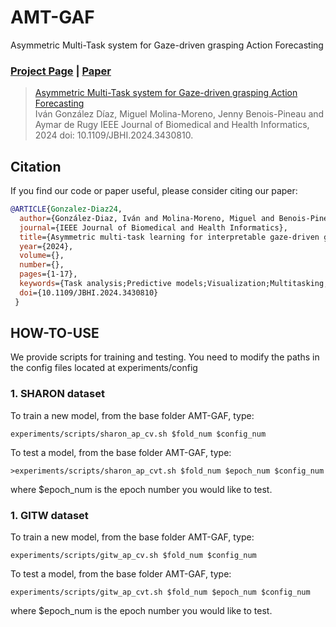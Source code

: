 # AMT-GAF
Asymmetric Multi-Task system for Gaze-driven grasping Action Forecasting
### [Project Page](https://companion-cm.webs.tsc.uc3m.es/) | [Paper](https://ieeexplore.ieee.org/abstract/document/10602750)

> [Asymmetric Multi-Task system for Gaze-driven grasping Action Forecasting](https://ieeexplore.ieee.org/abstract/document/10602750)  
> Iván González Díaz, Miguel Molina-Moreno, Jenny Benois-Pineau and Aymar de Rugy
> IEEE Journal of Biomedical and Health Informatics, 2024 
> doi: 10.1109/JBHI.2024.3430810.

## Citation
If you find our code or paper useful, please consider citing our paper:
```BibTeX
@ARTICLE{Gonzalez-Diaz24,
  author={González-Diaz, Iván and Molina-Moreno, Miguel and Benois-Pineau, Jenny and de Rugy, Aymar},
  journal={IEEE Journal of Biomedical and Health Informatics}, 
  title={Asymmetric multi-task learning for interpretable gaze-driven grasping action forecasting}, 
  year={2024},
  volume={},
  number={},
  pages={1-17},
  keywords={Task analysis;Predictive models;Visualization;Multitasking;Grasping;Forecasting;Hidden Markov models;Grasping action forecasting;multi-task learning;interpretable attention prediction;constrained loss},
  doi={10.1109/JBHI.2024.3430810}
 }
```

## HOW-TO-USE
We provide scripts for training and testing. You need to modify the paths in the config files located at experiments/config

### 1. SHARON dataset

To train a new model, from the base folder AMT-GAF, type:

``` 
experiments/scripts/sharon_ap_cv.sh $fold_num $config_num
```

To test a model, from the base folder AMT-GAF, type:

``` 
>experiments/scripts/sharon_ap_cvt.sh $fold_num $epoch_num $config_num
```

where $epoch_num is the epoch number you would like to test.

### 1. GITW dataset

To train a new model, from the base folder AMT-GAF, type:

``` 
experiments/scripts/gitw_ap_cv.sh $fold_num $config_num
```
To test a model, from the base folder AMT-GAF, type:

``` 
experiments/scripts/gitw_ap_cvt.sh $fold_num $epoch_num $config_num
```

where $epoch_num is the epoch number you would like to test.
